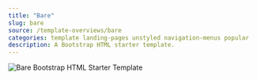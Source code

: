```yaml
---
title: "Bare"
slug: bare
source: /template-overviews/bare
categories: template landing-pages unstyled navigation-menus popular
description: A Bootstrap HTML starter template.
---
```


<img src="http://sbootstrap.layoutschoolc.netdna-cdn.com/assets/img/templates/bare.jpg" class="img-responsive" alt="Bare Bootstrap HTML Starter Template">